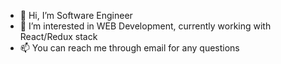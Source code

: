 - 👋 Hi, I’m Software Engineer
- 👀 I’m interested in WEB Development, currently working with React/Redux stack
- 📫 You can reach me through email for any questions
